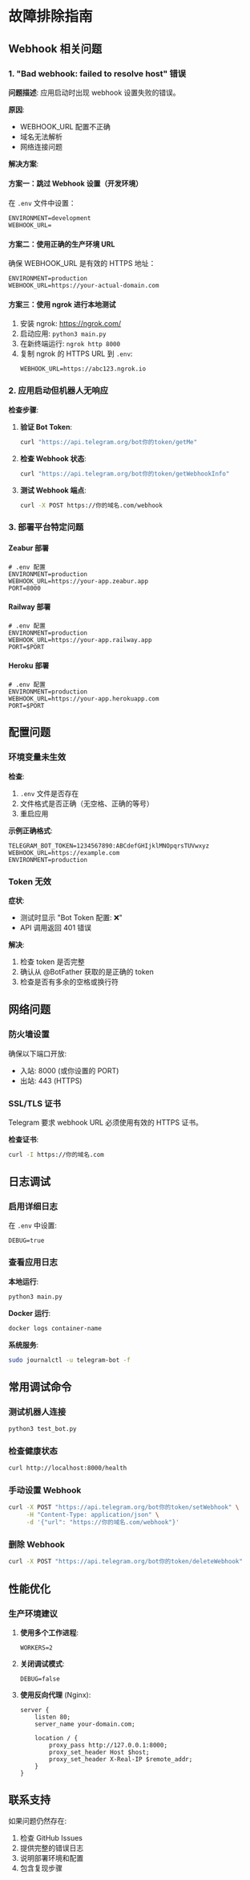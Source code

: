 # 故障排除指南

## Webhook 相关问题

### 1. "Bad webhook: failed to resolve host" 错误

**问题描述**: 应用启动时出现 webhook 设置失败的错误。

**原因**: 
- WEBHOOK_URL 配置不正确
- 域名无法解析
- 网络连接问题

**解决方案**:

#### 方案一：跳过 Webhook 设置（开发环境）
在 `.env` 文件中设置：
```env
ENVIRONMENT=development
WEBHOOK_URL=
```

#### 方案二：使用正确的生产环境 URL
确保 WEBHOOK_URL 是有效的 HTTPS 地址：
```env
ENVIRONMENT=production
WEBHOOK_URL=https://your-actual-domain.com
```

#### 方案三：使用 ngrok 进行本地测试
1. 安装 ngrok: https://ngrok.com/
2. 启动应用: `python3 main.py`
3. 在新终端运行: `ngrok http 8000`
4. 复制 ngrok 的 HTTPS URL 到 `.env`:
   ```env
   WEBHOOK_URL=https://abc123.ngrok.io
   ```

### 2. 应用启动但机器人无响应

**检查步骤**:

1. **验证 Bot Token**:
   ```bash
   curl "https://api.telegram.org/bot你的token/getMe"
   ```

2. **检查 Webhook 状态**:
   ```bash
   curl "https://api.telegram.org/bot你的token/getWebhookInfo"
   ```

3. **测试 Webhook 端点**:
   ```bash
   curl -X POST https://你的域名.com/webhook
   ```

### 3. 部署平台特定问题

#### Zeabur 部署
```env
# .env 配置
ENVIRONMENT=production
WEBHOOK_URL=https://your-app.zeabur.app
PORT=8000
```

#### Railway 部署
```env
# .env 配置
ENVIRONMENT=production
WEBHOOK_URL=https://your-app.railway.app
PORT=$PORT
```

#### Heroku 部署
```env
# .env 配置
ENVIRONMENT=production
WEBHOOK_URL=https://your-app.herokuapp.com
PORT=$PORT
```

## 配置问题

### 环境变量未生效

**检查**:
1. `.env` 文件是否存在
2. 文件格式是否正确（无空格、正确的等号）
3. 重启应用

**示例正确格式**:
```env
TELEGRAM_BOT_TOKEN=1234567890:ABCdefGHIjklMNOpqrsTUVwxyz
WEBHOOK_URL=https://example.com
ENVIRONMENT=production
```

### Token 无效

**症状**: 
- 测试时显示 "Bot Token 配置: ❌"
- API 调用返回 401 错误

**解决**:
1. 检查 token 是否完整
2. 确认从 @BotFather 获取的是正确的 token
3. 检查是否有多余的空格或换行符

## 网络问题

### 防火墙设置

确保以下端口开放:
- 入站: 8000 (或你设置的 PORT)
- 出站: 443 (HTTPS)

### SSL/TLS 证书

Telegram 要求 webhook URL 必须使用有效的 HTTPS 证书。

**检查证书**:
```bash
curl -I https://你的域名.com
```

## 日志调试

### 启用详细日志

在 `.env` 中设置:
```env
DEBUG=true
```

### 查看应用日志

**本地运行**:
```bash
python3 main.py
```

**Docker 运行**:
```bash
docker logs container-name
```

**系统服务**:
```bash
sudo journalctl -u telegram-bot -f
```

## 常用调试命令

### 测试机器人连接
```bash
python3 test_bot.py
```

### 检查健康状态
```bash
curl http://localhost:8000/health
```

### 手动设置 Webhook
```bash
curl -X POST "https://api.telegram.org/bot你的token/setWebhook" \
     -H "Content-Type: application/json" \
     -d '{"url": "https://你的域名.com/webhook"}'
```

### 删除 Webhook
```bash
curl -X POST "https://api.telegram.org/bot你的token/deleteWebhook"
```

## 性能优化

### 生产环境建议

1. **使用多个工作进程**:
   ```env
   WORKERS=2
   ```

2. **关闭调试模式**:
   ```env
   DEBUG=false
   ```

3. **使用反向代理** (Nginx):
   ```nginx
   server {
       listen 80;
       server_name your-domain.com;
       
       location / {
           proxy_pass http://127.0.0.1:8000;
           proxy_set_header Host $host;
           proxy_set_header X-Real-IP $remote_addr;
       }
   }
   ```

## 联系支持

如果问题仍然存在:

1. 检查 GitHub Issues
2. 提供完整的错误日志
3. 说明部署环境和配置
4. 包含复现步骤
